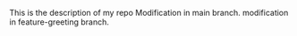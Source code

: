 This is the description of my repo
Modification in main branch.
modification in feature-greeting branch.

